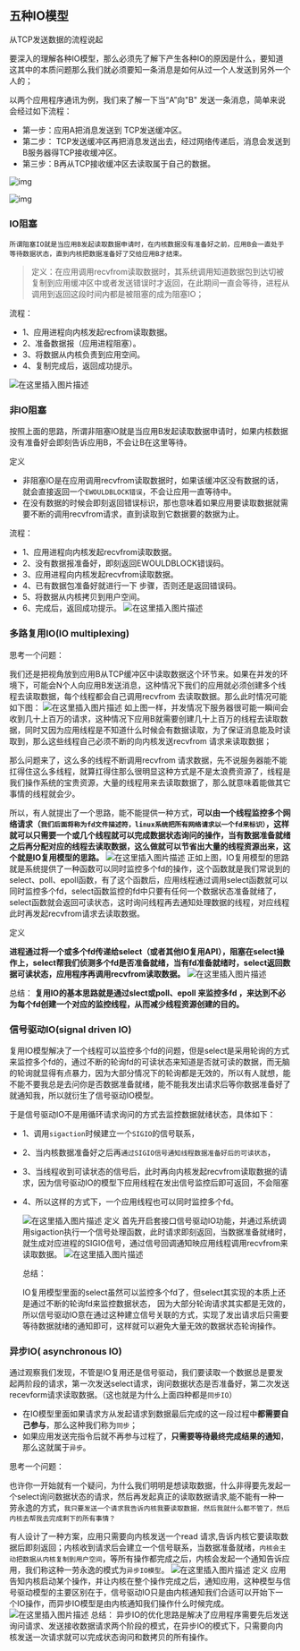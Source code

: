 ##  五种IO模型

从TCP发送数据的流程说起

要深入的理解各种IO模型，那么必须先了解下产生各种IO的原因是什么，要知道这其中的本质问题那么我们就必须要知一条消息是如何从过一个人发送到另外一个人的；

以两个应用程序通讯为例，我们来了解一下当“A”向"B" 发送一条消息，简单来说会经过如下流程：

- 第一步：应用A把消息发送到 TCP发送缓冲区。
- 第二步： TCP发送缓冲区再把消息发送出去，经过网络传递后，消息会发送到B服务器得TCP接收缓冲区。
- 第三步：B再从TCP接收缓冲区去读取属于自己的数据。

![img](%E9%9D%A2%E8%AF%95.assets/10d1c56168effcaa9e5fb5c4ef2b7d4b.png)



![img](%E9%9D%A2%E8%AF%95.assets/4cb0ec441a50ef017fa299b0ba97aabc.png)



### IO阻塞

```
所谓阻塞IO就是当应用B发起读取数据申请时，在内核数据没有准备好之前，应用B会一直处于等待数据状态，直到内核把数据准备好了交给应用B才结束。
```

> 定义：在应用调用recvfrom读取数据时，其系统调用知道数据包到达切被复制到应用缓冲区中或者发送错误时才返回，在此期间一直会等待，进程从调用到返回这段时间内都是被阻塞的成为阻塞IO；

流程：

- 1、应用进程向内核发起recfrom读取数据。
- 2、准备数据报（应用进程阻塞）。
- 3、将数据从内核负责到应用空间。
- 4、复制完成后，返回成功提示。

![在这里插入图片描述](%E9%9D%A2%E8%AF%95.assets/7e74d75add43123a8e1a1b785d40c411.png)



### 非IO阻塞

按照上面的思路，所谓非阻塞IO就是当应用B发起读取数据申请时，如果内核数据没有准备好会即刻告诉应用B，不会让B在这里等待。

定义

- 非阻塞IO是在应用调用recvfrom读取数据时，如果该缓冲区没有数据的话，就会直接返回一个`EWOULDBLOCK错误`，不会让应用一直等待中。
- 在没有数据的时候会即刻返回错误标识，那也意味着如果应用要读取数据就需要不断的调用recvfrom请求，直到读取到它数据要的数据为止。

流程：

- 1、应用进程向内核发起recvfrom读取数据。
- 2、没有数据报准备好，即刻返回EWOULDBLOCK错误码。
- 3、应用进程向内核发起recvfrom读取数据。
- 4、已有数据包准备好就进行一下 步骤，否则还是返回错误码。
- 5、将数据从内核拷贝到用户空间。
- 6、完成后，返回成功提示。
  ![在这里插入图片描述](%E9%9D%A2%E8%AF%95.assets/d7365dc60d74042477500380ed2a005e.png)

### 多路复用IO(IO multiplexing)

思考一个问题：

我们还是把视角放到应用B从TCP缓冲区中读取数据这个环节来。如果在并发的环境下，可能会N个人向应用B发送消息，这种情况下我们的应用就必须创建多个线程去读取数据，每个线程都会自己调用recvfrom 去读取数据。那么此时情况可能如下图：
![在这里插入图片描述](%E9%9D%A2%E8%AF%95.assets/2a64be4c1cde95034da763da30ae737f.png)
如上图一样，并发情况下服务器很可能一瞬间会收到几十上百万的请求，这种情况下应用B就需要创建几十上百万的线程去读取数据，同时又因为应用线程是不知道什么时候会有数据读取，为了保证消息能及时读取到，那么这些线程自己必须不断的向内核发送recvfrom 请求来读取数据；

那么问题来了，这么多的线程不断调用recvfrom 请求数据，先不说服务器能不能扛得住这么多线程，就算扛得住那么很明显这种方式是不是太浪费资源了，线程是我们操作系统的宝贵资源，大量的线程用来去读取数据了，那么就意味着能做其它事情的线程就会少。

所以，有人就提出了一个思路，能不能提供一种方式，**可以由一个线程监控多个网络请求（`我们后面将称为fd文件描述符，linux系统把所有网络请求以一个fd来标识）`，这样就可以只需要一个或几个线程就可以完成数据状态询问的操作，当有数据准备就绪之后再分配对应的线程去读取数据，这么做就可以节省出大量的线程资源出来，这个就是IO复用模型的思路。**
![在这里插入图片描述](%E9%9D%A2%E8%AF%95.assets/2fbb3402589b93444bebe10c0ed9220f.png)
正如上图，IO复用模型的思路就是系统提供了一种函数可以同时监控多个fd的操作，这个函数就是我们常说到的select、poll、epoll函数，有了这个函数后，应用线程通过调用select函数就可以同时监控多个fd，select函数监控的fd中只要有任何一个数据状态准备就绪了，select函数就会返回可读状态，这时询问线程再去通知处理数据的线程，对应线程此时再发起recvfrom请求去读取数据。

定义

**进程通过将一个或多个fd传递给select（或者其他IO复用API），阻塞在select操作上，select帮我们侦测多个fd是否准备就绪，当有fd准备就绪时，select返回数据可读状态，应用程序再调用recvfrom读取数据。**
![在这里插入图片描述](%E9%9D%A2%E8%AF%95.assets/4dec777283872d03134aeb46c568e427.png)

总结：
**复用IO的基本思路就是通过slect或poll、epoll 来监控多fd ，来达到不必为每个fd创建一个对应的监控线程，从而减少线程资源创建的目的。**

### 信号驱动IO(signal driven IO)

复用IO模型解决了一个线程可以监控多个fd的问题，但是select是采用轮询的方式来监控多个fd的，通过不断的轮询fd的可读状态来知道是否就可读的数据，而无脑的轮询就显得有点暴力，因为大部分情况下的轮询都是无效的，所以有人就想，能不能不要我总是去问你是否数据准备就绪，能不能我发出请求后等你数据准备好了就通知我，所以就衍生了信号驱动IO模型。

于是信号驱动IO不是用循环请求询问的方式去监控数据就绪状态，具体如下：

- 1、调用`sigaction`时候建立一个`SIGIO`的信号联系，

- 2、当内核数据准备好之后再`通过SIGIO信号通知线程数据准备好后的可读状态`，

- 3、当线程收到可读状态的信号后，此时再向内核发起recvfrom读取数据的请求，因为信号驱动IO的模型下应用线程在发出信号监控后即可返回，不会阻塞

- 4、所以这样的方式下，一个应用线程也可以同时监控多个fd。

  

  ![在这里插入图片描述](%E9%9D%A2%E8%AF%95.assets/4adca592f1c87e560e7190892d5232e4.png)
  定义
  首先开启套接口信号驱动IO功能，并通过系统调用sigaction执行一个信号处理函数，此时请求即刻返回，当数据准备就绪时，就生成对应进程的SIGIO信号，通过信号回调通知映应用线程调用recvfrom来读取数据。
  ![在这里插入图片描述](%E9%9D%A2%E8%AF%95.assets/b6469d7da6f814ce7733a664614ba4c2.png)

  总结：

  ​		IO复用模型里面的select虽然可以监控多个fd了，但select其实现的本质上还是通过不断的轮询fd来监控数据状态， 因为大部分轮询请求其实都是无效的，所以信号驱动IO意在通过这种建立信号关联的方式，实现了发出请求后只需要等待数据就绪的通知即可，这样就可以避免大量无效的数据状态轮询操作。

### 异步IO( asynchronous IO)

通过观察我们发现，不管是IO复用还是信号驱动，我们要读取一个数据总是要发起两阶段的请求，第一次发送select请求，询问数据状态是否准备好，第二次发送recevform请求读取数据。（这也就是为什么上面四种都是`同步IO`）

- 在IO模型里面如果请求方从发起请求到数据最后完成的这一段过程中**都需要自己参与**，那么这种我们称为`同步`；
- 如果应用发送完指令后就不再参与过程了，**只需要等待最终完成结果的通知**，那么这就属于`异步`。

思考一个问题：

也许你一开始就有一个疑问，为什么我们明明是想读取数据，什么非得要先发起一个select询问数据状态的请求，然后再发起真正的读取数据请求,能不能有一种一劳永逸的方式，`我只要发送一个请求我告诉内核我要读取数据，然后我就什么都不管了，然后内核去帮我去完成剩下的所有事情？`

有人设计了一种方案，应用只需要向内核发送一个read 请求,告诉内核它要读取数据后即刻返回；内核收到请求后会建立一个信号联系，当数据准备就绪，`内核会主动把数据从内核复制到用户空间`，等所有操作都完成之后，内核会发起一个通知告诉应用，我们称这种一劳永逸的模式为`异步IO模型`。
![在这里插入图片描述](%E9%9D%A2%E8%AF%95.assets/75faa67cebb304cf6ebc36f05b706293.png)
定义
应用告知内核启动某个操作，并让内核在整个操作完成之后，通知应用，这种模型与信号驱动模型的主要区别在于，信号驱动IO只是由内核通知我们合适可以开始下一个IO操作，而异步IO模型是由内核通知我们操作什么时候完成。
![在这里插入图片描述](%E9%9D%A2%E8%AF%95.assets/2c472ed2bfcbe4e5a7f834737c142b3b.png)
总结：
异步IO的优化思路是解决了应用程序需要先后发送询问请求、发送接收数据请求两个阶段的模式，在异步IO的模式下，只需要向内核发送一次请求就可以完成状态询问和数拷贝的所有操作。